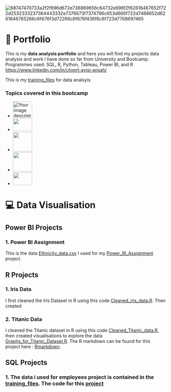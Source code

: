 ![68747470733a2f2f696d672e736869656c64732e696f2f62616467652f722d2532333237364443332e7376673f7374796c653d666f722d7468652d6261646765266c6f676f3d72266c6f676f436f6c6f723d7768697465](https://github.com/user-attachments/assets/2e4ff37d-e5d9-42a2-8ec4-6e11bfd4de67)   

# :memo: Portfolio
This is my **data analysis portfolio** and here you will find  my projects data analysis and work I have done so far from University and Bootcamp.
Programmes used: SQL, R, Python, Tableau, Power BI, and R
https://www.linkedin.com/in/clivert-ayisi-ansah/


This is my [training_files](./Training_files/) for data analsyis

### Topics covered in this bootcamp
- <img src="https://github.com/user-attachments/assets/3bad1f44-d2b5-42ff-a3c8-db2d8f495d0c" style="width: 60px; height: 50px;" alt="Your image description"> 
- <img src="https://github.com/user-attachments/assets/05a4ab85-b9cd-459c-9da6-43f6ff2e7832" width="60" height="40"> 
- <img src="https://github.com/user-attachments/assets/4cadd8f3-8fea-4708-b40f-abbaf3a78fc0" style="width: 60px; height: 60px;">
- <img src="https://github.com/user-attachments/assets/8c69f718-be5d-4cc3-89a1-800a708a4ef6" style="width: 60px; height: 60px;">
- <img src="https://github.com/user-attachments/assets/d1fd686f-b4f2-458b-8684-1a97d634451a" style="width: 60px; height: 40px;">

# 💻 Data Visualisation 

## Power BI Projects
### 1. Power BI Assignment
This is the data [Ethnicity_data.csv](./Ethnicity_data.csv) I used for my [Power_BI_Assignment](./Power_Bi_Projects/Power_BI_ethnicity_html) project.

## R Projects
### 1. Iris Data
I first cleaned the Iris Dataset in R using this code [Cleaned_iris_data.R](./R_Projects/Cleaned_iris_data.R). Then created 

### 2. Titanic Data
I cleaned the Titanic dataset in R using this code [Cleaned_Titanic_data.R](./R_Projects/Cleaned_Titanic_data.R), then created visualisations to explore the data [Graphs_for_Titanic_Dataset.R](./R_Projects/Graphs_for_Titanic_Dataset.R). The R markdown can be found for this project here : [Rmarkdown](./R_Projects/Titanic_Rmarkdown).

## SQL Projects
### 1. The data i used for employees project is contained in the [training_files](./Training_files). The code for this [project](./SQL_Projects/assignment-employees.sql) 
